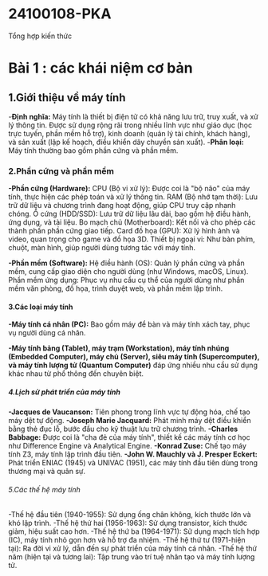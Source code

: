 # 24100108-PKA
Tổng hợp kiến thức
# Bài 1 : các khái niệm cơ bản
## 1.Giới thiệu về máy tính
-**Định nghĩa:** Máy tính là thiết bị điện tử có khả năng lưu trữ, truy xuất, và xử lý thông tin. Được sử dụng rộng rãi trong nhiều lĩnh vực như giáo dục (học trực tuyến, phần mềm hỗ trợ), kinh doanh (quản lý tài chính, khách hàng), và sản xuất (lập kế hoạch, điều khiển dây chuyền sản xuất).
-**Phân loại:** Máy tính thường bao gồm phần cứng và phần mềm.
### 2.Phần cứng và phần mềm
**-Phần cứng (Hardware):**
CPU (Bộ vi xử lý): Được coi là "bộ não" của máy tính, thực hiện các phép toán và xử lý thông tin.
RAM (Bộ nhớ tạm thời): Lưu trữ dữ liệu và chương trình đang hoạt động, giúp CPU truy cập nhanh chóng.
Ổ cứng (HDD/SSD): Lưu trữ dữ liệu lâu dài, bao gồm hệ điều hành, ứng dụng, và tài liệu.
Bo mạch chủ (Motherboard): Kết nối và cho phép các thành phần phần cứng giao tiếp.
Card đồ họa (GPU): Xử lý hình ảnh và video, quan trọng cho game và đồ họa 3D.
Thiết bị ngoại vi: Như bàn phím, chuột, màn hình, giúp người dùng tương tác với máy tính.

**-Phần mềm (Software):**
Hệ điều hành (OS): Quản lý phần cứng và phần mềm, cung cấp giao diện cho người dùng (như Windows, macOS, Linux).
Phần mềm ứng dụng: Phục vụ nhu cầu cụ thể của người dùng như phần mềm văn phòng, đồ họa, trình duyệt web, và phần mềm lập trình.
#### 3.Các loại máy tính
**-Máy tính cá nhân (PC):** Bao gồm máy để bàn và máy tính xách tay, phục vụ người dùng cá nhân.

**-Máy tính bảng (Tablet), máy trạm (Workstation), máy tính nhúng (Embedded Computer), máy chủ (Server), siêu máy tính (Supercomputer), và máy tính lượng tử (Quantum Computer)** đáp ứng nhiều nhu cầu sử dụng khác nhau từ phổ thông đến chuyên biệt.
##### 4.Lịch sử phát triển của máy tính
**-Jacques de Vaucanson:** Tiên phong trong lĩnh vực tự động hóa, chế tạo máy dệt tự động.
**-Joseph Marie Jacquard:** Phát minh máy dệt điều khiển bằng thẻ đục lỗ, bước đầu cho kỹ thuật lưu trữ chương trình.
**-Charles Babbage:** Được coi là "cha đẻ của máy tính", thiết kế các máy tính cơ học như Difference Engine và Analytical Engine.
**-Konrad Zuse:** Chế tạo máy tính Z3, máy tính lập trình đầu tiên.
**-John W. Mauchly và J. Presper Eckert:** Phát triển ENIAC (1945) và UNIVAC (1951), các máy tính đầu tiên dùng trong thương mại và quân sự.
###### 5.Các thế hệ máy tính
-Thế hệ đầu tiên (1940-1955): Sử dụng ống chân không, kích thước lớn và khó lập trình.
-Thế hệ thứ hai (1956-1963): Sử dụng transistor, kích thước giảm, hiệu suất cao hơn.
-Thế hệ thứ ba (1964-1971): Sử dụng mạch tích hợp (IC), máy tính nhỏ gọn hơn và hỗ trợ đa nhiệm.
-Thế hệ thứ tư (1971-hiện tại): Ra đời vi xử lý, dẫn đến sự phát triển của máy tính cá nhân.
-Thế hệ thứ năm (hiện tại và tương lai): Tập trung vào trí tuệ nhân tạo và máy tính lượng tử.
